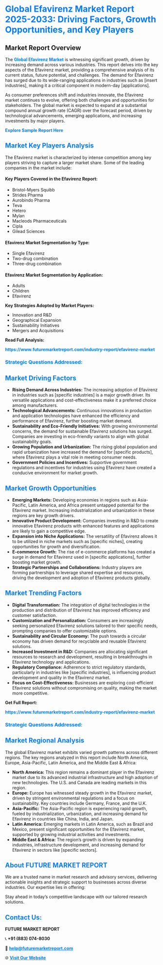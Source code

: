 <h1 style="color: #007BFF;">Global Efavirenz Market Report 2025-2033: Driving Factors, Growth Opportunities, and Key Players</h1>

<section id="overview">
<h2>Market Report Overview</h2>
<p>The <a href="https://www.futuremarketreport.com/industry-report/efavirenz-market" style="color: #007BFF; text-decoration: none;"><strong>Global Efavirenz Market</strong></a> is witnessing significant growth, driven by increasing demand across various industries. This report delves into the key aspects of the Efavirenz market, providing a comprehensive analysis of its current status, future potential, and challenges. The demand for Efavirenz has surged due to its wide-ranging applications in industries such as [insert industries], making it a critical component in modern-day [applications].</p>
<p>As consumer preferences shift and industries innovate, the Efavirenz market continues to evolve, offering both challenges and opportunities for stakeholders. The global market is expected to expand at a substantial compound annual growth rate (CAGR) over the forecast period, driven by technological advancements, emerging applications, and increasing investments by major players.</p>
</section>

<section id="overview">
<p><a href="https://www.futuremarketreport.com/request-sample/reportId=125862" style="color: #007BFF; text-decoration: none;"><strong>Explore Sample Report Here</strong></a></p>
</section>

<section id="key-players">
<h2 style="color: #007BFF;">Market Key Players Analysis</h2>
<p>The Efavirenz market is characterized by intense competition among key players striving to capture a larger market share. Some of the leading companies in the market include:</p>
<h4>Key Players Covered in the Efavirenz Report:</h4>
<ul><li>Bristol-Myers Squibb</li><li>Strides Pharma</li><li>Aurobindo Pharma</li><li>Teva</li><li>Hetero</li><li>Mylan</li><li>Macleods Pharmaceuticals</li><li>Cipla</li><li>Gilead Sciences</li></ul>
<h4>Efavirenz Market Segmentation by Type:</h4>
<ul><li>Single Efavirenz</li><li>Two-drug combination</li><li>Three-drug combination</li></ul>

<h4>Efavirenz Market Segmentation by Application:</h4>
<ul><li>Adults</li><li>Children</li><li>Efavirenz</li></ul>
<p><strong>Key Strategies Adopted by Market Players:</strong></p>
<ul>
<li>Innovation and R&D</li>
<li>Geographical Expansion</li>
<li>Sustainability Initiatives</li>
<li>Mergers and Acquisitions</li>
</ul>
</section>

<section>
<p><strong>Read Full Analysis: </strong></p><a href="https://www.futuremarketreport.com/industry-report/efavirenz-market" style="color: #007BFF; text-decoration: none;"><strong>https://www.futuremarketreport.com/industry-report/efavirenz-market</strong></a>
<h3 style="color: #007BFF;">Strategic Questions Addressed:</h3>
</section>

<section id="driving-factors">
<h2 style="color: #007BFF;">Market Driving Factors</h2>
<ul>
<li><strong>Rising Demand Across Industries:</strong> The increasing adoption of Efavirenz in industries such as [specific industries] is a major growth driver. Its versatile applications and cost-effectiveness make it a preferred choice among manufacturers.</li>
<li><strong>Technological Advancements:</strong> Continuous innovations in production and application technologies have enhanced the efficiency and performance of Efavirenz, further boosting market demand.</li>
<li><strong>Sustainability and Eco-Friendly Initiatives:</strong> With growing environmental concerns, the demand for sustainable Efavirenz solutions has surged. Companies are investing in eco-friendly variants to align with global sustainability goals.</li>
<li><strong>Growing Population and Urbanization:</strong> The rising global population and rapid urbanization have increased the demand for [specific products], where Efavirenz plays a vital role in meeting consumer needs.</li>
<li><strong>Government Policies and Incentives:</strong> Supportive government regulations and incentives for industries using Efavirenz have created a conducive environment for market growth.</li>
</ul>
</section>

<section id="growth-opportunities">
<h2 style="color: #007BFF;">Market Growth Opportunities</h2>
<ul>
<li><strong>Emerging Markets:</strong> Developing economies in regions such as Asia-Pacific, Latin America, and Africa present untapped potential for the Efavirenz market. Increasing industrialization and urbanization in these regions are key growth drivers.</li>
<li><strong>Innovative Product Development:</strong> Companies investing in R&D to create innovative Efavirenz products with enhanced features and applications are likely to gain a competitive edge.</li>
<li><strong>Expansion into Niche Applications:</strong> The versatility of Efavirenz allows it to be utilized in niche markets such as [specific niches], creating opportunities for growth and diversification.</li>
<li><strong>E-commerce Growth:</strong> The rise of e-commerce platforms has created a surge in demand for Efavirenz used in [specific applications], further boosting market growth.</li>
<li><strong>Strategic Partnerships and Collaborations:</strong> Industry players are forming partnerships to leverage shared expertise and resources, driving the development and adoption of Efavirenz products globally.</li>
</ul>
</section>

<section id="trending-factors">
<h2 style="color: #007BFF;">Market Trending Factors</h2>
<ul>
<li><strong>Digital Transformation:</strong> The integration of digital technologies in the production and distribution of Efavirenz has improved efficiency and customer satisfaction.</li>
<li><strong>Customization and Personalization:</strong> Consumers are increasingly seeking personalized Efavirenz solutions tailored to their specific needs, prompting companies to offer customizable options.</li>
<li><strong>Sustainability and Circular Economy:</strong> The push towards a circular economy has driven demand for recyclable and reusable Efavirenz solutions.</li>
<li><strong>Increased Investment in R&D:</strong> Companies are allocating significant resources to research and development, resulting in breakthroughs in Efavirenz technology and applications.</li>
<li><strong>Regulatory Compliance:</strong> Adherence to strict regulatory standards, particularly in industries like [specific industries], is influencing product development and quality in the Efavirenz market.</li>
<li><strong>Focus on Cost-Effectiveness:</strong> Businesses are exploring cost-efficient Efavirenz solutions without compromising on quality, making the market more competitive.</li>
</ul>
</section>

<section>
<p><strong>Get Full Report: </strong></p><a href="https://www.futuremarketreport.com/industry-report/efavirenz-market" style="color: #007BFF; text-decoration: none;"><strong>https://www.futuremarketreport.com/industry-report/efavirenz-market</strong></a>
<h3 style="color: #007BFF;">Strategic Questions Addressed:</h3>
</section>


<section id="regional-analysis">
<h2 style="color: #007BFF;">Market Regional Analysis</h2>
<p>The global Efavirenz market exhibits varied growth patterns across different regions. The key regions analyzed in this report include North America, Europe, Asia-Pacific, Latin America, and the Middle East & Africa:</p>
<ul>
<li><strong>North America:</strong> This region remains a dominant player in the Efavirenz market due to its advanced industrial infrastructure and high adoption of new technologies. The U.S. and Canada are leading markets in this region.</li>
<li><strong>Europe:</strong> Europe has witnessed steady growth in the Efavirenz market, driven by stringent environmental regulations and a focus on sustainability. Key countries include Germany, France, and the U.K.</li>
<li><strong>Asia-Pacific:</strong> The Asia-Pacific region is experiencing rapid growth, fueled by industrialization, urbanization, and increasing demand for Efavirenz in countries like China, India, and Japan.</li>
<li><strong>Latin America:</strong> Emerging markets in Latin America, such as Brazil and Mexico, present significant opportunities for the Efavirenz market, supported by growing industrial activities and investments.</li>
<li><strong>Middle East & Africa:</strong> The region’s growth is driven by expanding industries, infrastructure development, and increasing demand for Efavirenz in sectors like [specific sectors].</li>
</ul>
</section>

<footer>
<h2 style="color: #007BFF;">About FUTURE MARKET REPORT</h2>
<p>We are a trusted name in market research and advisory services, delivering actionable insights and strategic support to businesses across diverse industries. Our expertise lies in offering:</p>

<p>Stay ahead in today’s competitive landscape with our tailored research solutions.</p>

<h2 style="color: #007BFF;">Contact Us:</h2>
<p><strong>FUTURE MARKET REPORT</strong></p>
<p>📞 <strong>+91 (883) 074-8030</strong></p>
<p>📧 <strong><a href="mailto:help@futuremarketreport.com" style="color: #007BFF;">help@futuremarketreport.com</a></strong></p>
<p>🌐 <strong><a href="https://www.futuremarketreport.com/" style="color: #007BFF;">Visit Our Website</a></strong></p>
</footer>